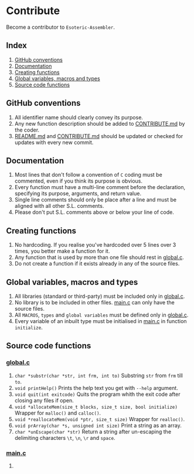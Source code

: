 # Contribute
Become a contributor to `Esoteric-Assembler`.

## Index
1. [GitHub conventions](github-conventions)
2. [Documentation](documentation)
3. [Creating functions](creating-functions)
4. [Global variables, macros and types](global-variables-macros-and-types)
5. [Source code functions](source-code-functions)

## GitHub conventions
1. All identifier name should clearly convey its purpose.
2. Any new function description should be added to [CONTRIBUTE.md]() by the coder.
3. [README.md]() and [CONTRIBUTE.md]() should be updated or checked for updates with every new commit.

## Documentation
1. Most lines that don't follow a convention of `C` coding must be commented, even if you think its purpose is obvious.
2. Every function must have a multi-line comment before the declaration, specifying its purpose, arguments, and return value.
3. Single line comments should only be place after a line and must be aligned with all other S.L. comments.
4. Please don't put S.L. comments above or below your line of code.

## Creating functions
1. No hardcoding. If you realise you've hardcoded over 5 lines over 3 times, you better make a function for it.
2. Any function that is used by more than one file should rest in [global.c]().
3. Do not create a function if it exists already in any of the source files.

## Global variables, macros and types
1. All libraries (standard or third-party) must be included only in [global.c]().
2. No library is to be included in other files. [main.c]() can only have the source files.
3. All `MACROS`, `types` and `global variables` must be defined only in [global.c]().
4. Every variable of an inbuilt type must be initialised in [main.c]() in function `initialize`.

## Source code functions

### [global.c]()
1. `char *substr(char *str, int frm, int to)` Substring `str` from `frm` till `to`.
2. `void printHelp()` Prints the help text you get with `--help` argument.
3. `void quit(int exitcode)` Quits the program whith the exit code after closing any files if open.
4. `void *allocateMem(size_t blocks, size_t size, bool initialize)` Wrapper for `malloc()` and `calloc()`.
5. `void *reallocateMem(void *ptr, size_t size)` Wrapper for `realloc()`.
6. `void prArray(char *s, unsigned int size)` Print a string as an array.
7. `char *unEscape(char *str)` Return a string after un-escaping the delimiting characters `\t`, `\n`, `\r` and `space`.

### [main.c]()
1. 

